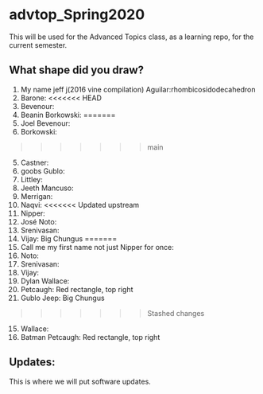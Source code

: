 # advtop_Spring2020
This will be used for the Advanced Topics class, as a learning repo, for the current semester.

## What shape did you draw?
1. My name jeff j(2016 vine compilation) Aguilar:rhombicosidodecahedron
2. Barone: 
<<<<<<< HEAD
3. Bevenour: 
4. Beanin Borkowski:
=======
3. Joel Bevenour: 
4. Borkowski:
>>>>>>> main
5. Castner: 
6. goobs Gublo:
7. Littley:
8. Jeeth Mancuso: 
9. Merrigan:
10. Naqvi:
<<<<<<< Updated upstream
11. Nipper:
12. José Noto: 
13. Srenivasan:
14. Vijay: Big Chungus
=======
11. Call me my first name not just Nipper for once:
12. Noto: 
13. Srenivasan:
14. Vijay:
15. Dylan Wallace:
16. Petcaugh: Red rectangle, top right
14. Gublo  Jeep: Big Chungus
>>>>>>> Stashed changes
15. Wallace:
16. Batman Petcaugh: Red rectangle, top right

## Updates:
This is where we will put software updates.
